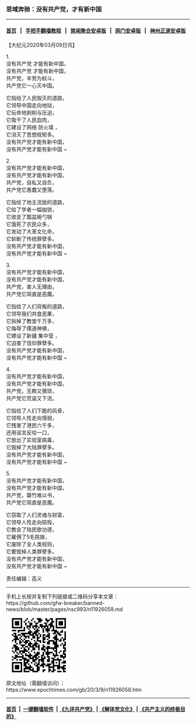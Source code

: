 ### 思域奔驰：没有共产党，才有新中国
------------------------

#### [首页](https://github.com/gfw-breaker/banned-news/blob/master/README.md) &nbsp;&nbsp;|&nbsp;&nbsp; [手把手翻墙教程](https://github.com/gfw-breaker/guides/wiki) &nbsp;&nbsp;|&nbsp;&nbsp; [禁闻聚合安卓版](https://github.com/gfw-breaker/bn-android) &nbsp;&nbsp;|&nbsp;&nbsp; [网门安卓版](https://github.com/oGate2/oGate) &nbsp;&nbsp;|&nbsp;&nbsp; [神州正道安卓版](https://github.com/SzzdOgate/update) 



<div><p>
 【大纪元2020年03月09日讯】
</p>
<p>
 1.
 <br/>
 <ok href="https://www.epochtimes.com/gb/tag/%E6%B2%A1%E6%9C%89%E5%85%B1%E4%BA%A7%E5%85%9A.html">
  没有共产党
 </ok>
 才能有新中国，
 <br/>
 <ok href="https://www.epochtimes.com/gb/tag/%E6%B2%A1%E6%9C%89%E5%85%B1%E4%BA%A7%E5%85%9A.html">
  没有共产党
 </ok>
 才能有新中国，
 <br/>
 共产党，辛劳为权斗，
 <br/>
 共产党它一心灭中国。
</p>
<p>
 它指给了人民毁灭的道路，
 <br/>
 它领导中国走向地狱，
 <br/>
 它玩命地剥削与压迫，
 <br/>
 它吸干了人民血肉，
 <br/>
 它建设了网络
 <ok href="https://www.epochtimes.com/gb/tag/%E9%98%B2%E7%81%AB%E5%A2%99.html">
  防火墙
 </ok>
 ，
 <br/>
 它消灭了思想规矩多。
 <br/>
 没有共产党才能有新中国，
 <br/>
 没有共产党才能有新中国 ~
</p>
<p>
 2.
 <br/>
 没有共产党才能有新中国，
 <br/>
 没有共产党才能有新中国，
 <br/>
 共产党，自私又自负，
 <br/>
 共产党它愚蠢又堕落。
</p>
<p>
 它指给了地主流放的道路，
 <br/>
 它给了学者一幅枷锁，
 <br/>
 它收走了瓢盆碗勺锅
 <br/>
 它饿死了农民众多，
 <br/>
 它发动了大革文化命，
 <br/>
 它斩断了传统罪孽多。
 <br/>
 没有共产党才能有新中国，
 <br/>
 没有共产党才能有新中国 ~
</p>
<p>
 3.
 <br/>
 没有共产党才能有新中国，
 <br/>
 没有共产党才能有新中国，
 <br/>
 共产党，害人无理由，
 <br/>
 共产党它简直是恶魔。
</p>
<p>
 它指给了人们背叛的道路，
 <br/>
 它领导我们共食恶果，
 <br/>
 它拆掉了教堂千万多，
 <br/>
 它侮辱了儒道神佛，
 <br/>
 它建设了新疆
 <ok href="https://www.epochtimes.com/gb/tag/%E9%9B%86%E4%B8%AD%E8%90%A5.html">
  集中营
 </ok>
 ，
 <br/>
 它迫害了信仰罪孽多。
 <br/>
 没有共产党才能有新中国，
 <br/>
 没有共产党才能有新中国 ~
</p>
<p>
 4.
 <br/>
 没有共产党才能有新中国，
 <br/>
 没有共产党才能有新中国，
 <br/>
 共产党，无赖又猥琐，
 <br/>
 共产党它荒诞又下流。
</p>
<p>
 它指给了人们下跪的风骨，
 <br/>
 它领导人性走向懦弱，
 <br/>
 它残害了港民六千多，
 <br/>
 还用谣言反咬一口，
 <br/>
 它放出了实验室病毒，
 <br/>
 它毁掉了大陆罪孽多。
 <br/>
 没有共产党才能有新中国，
 <br/>
 没有共产党才能有新中国 ~
</p>
<p>
 5.
 <br/>
 没有共产党才能有新中国，
 <br/>
 没有共产党才能有新中国，
 <br/>
 共产党，罄竹难以书，
 <br/>
 共产党它简直是恶魔。
</p>
<p>
 它窃取了人们灵魂与财富，
 <br/>
 它领导人性走向殒殁，
 <br/>
 它教会了陆民歌功德，
 <br/>
 它雇佣了5毛挑拨，
 <br/>
 它废除了全人类规则，
 <br/>
 它要毁掉人类罪孽多。
 <br/>
 没有共产党才能有新中国，
 <br/>
 没有共产党才能有新中国 ~
</p>
<p>
 责任编辑：高义
</p>
</div>
<hr/>
手机上长按并复制下列链接或二维码分享本文章：<br/>
https://github.com/gfw-breaker/banned-news/blob/master/pages/nsc993/n11926058.md <br/>
<a href='https://github.com/gfw-breaker/banned-news/blob/master/pages/nsc993/n11926058.md'><img src='https://github.com/gfw-breaker/banned-news/blob/master/pages/nsc993/n11926058.md.png'/></a> <br/>
原文地址（需翻墙访问）：https://www.epochtimes.com/gb/20/3/9/n11926058.htm


------------------------
#### [首页](https://github.com/gfw-breaker/banned-news/blob/master/README.md) &nbsp;|&nbsp; [一键翻墙软件](https://github.com/gfw-breaker/nogfw/blob/master/README.md) &nbsp;| [《九评共产党》](https://github.com/gfw-breaker/9ping.md/blob/master/README.md#九评之一评共产党是什么) | [《解体党文化》](https://github.com/gfw-breaker/jtdwh.md/blob/master/README.md) | [《共产主义的终极目的》](https://github.com/gfw-breaker/gczydzjmd.md/blob/master/README.md)


<img src='http://gfw-breaker.win/banned-news/pages/nsc993/n11926058.md' width='0px' height='0px'/>